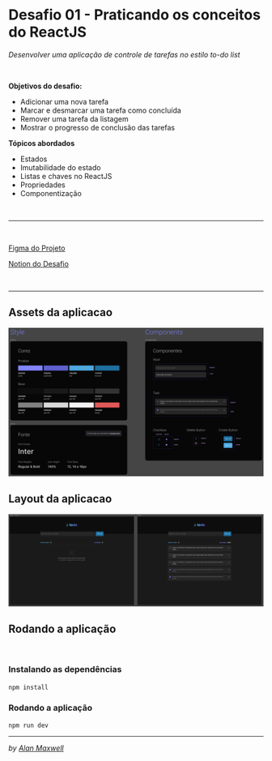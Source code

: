 # Desafio 01 - Praticando os conceitos do ReactJS

*Desenvolver uma aplicação de controle de tarefas no estilo to-do list*

<br/>

**Objetivos do desafio:**
- Adicionar uma nova tarefa
- Marcar e desmarcar uma tarefa como concluída
- Remover uma tarefa da listagem
- Mostrar o progresso de conclusão das tarefas

**Tópicos abordados**
- Estados
- Imutabilidade do estado
- Listas e chaves no ReactJS
- Propriedades
- Componentização

<br/>

---

<br/>

[Figma do Projeto](https://www.figma.com/file/0n0zDN7zbzhRbaEO74Xesx/ToDo-List)

[Notion do Desafio](https://efficient-sloth-d85.notion.site/Desafio-01-Praticando-os-conceitos-do-ReactJS-91fd63dd1a5b4a2796152de293ec1074)

<br/>

---

## Assets da aplicacao
![Assets aplicação](/src/assets/todo-assets.png)

## Layout da aplicacao
![Layout da aplicação](/src/assets/todo-layout.png)


## Rodando a aplicação

<br />

### Instalando as dependências
```
npm install
```

### Rodando a aplicação
```
npm run dev
```

---

*by [Alan Maxwell](https://www.linkedin.com/in/alan-maxwell/)*
